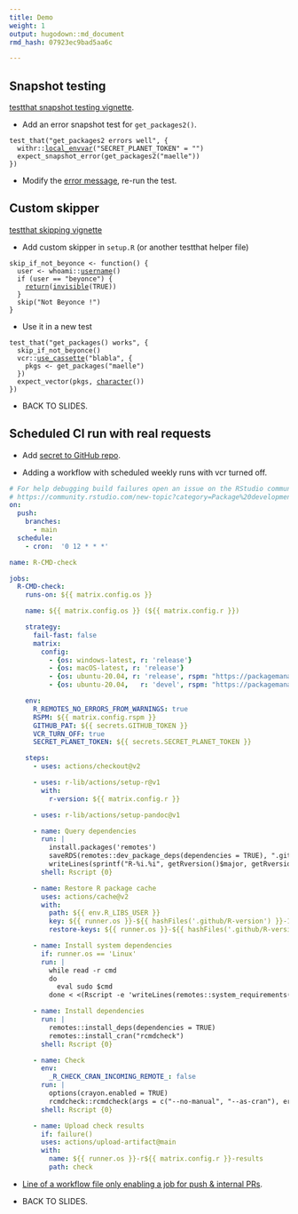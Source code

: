 ```yaml
---
title: Demo
weight: 1
output: hugodown::md_document
rmd_hash: 07923ec9bad5aa6c

---
```


## Snapshot testing

[testthat snapshot testing vignette](https://testthat.r-lib.org/articles/snapshotting.html).

-   Add an error snapshot test for `get_packages2()`.

<div class="highlight">

<pre class='chroma'><code class='language-r' data-lang='r'><span class='nf'>test_that</span><span class='o'>(</span><span class='s'>"get_packages2 errors well"</span>, <span class='o'>&#123;</span>
  <span class='nf'>withr</span><span class='nf'>::</span><span class='nf'><a href='https://withr.r-lib.org/reference/with_envvar.html'>local_envvar</a></span><span class='o'>(</span><span class='s'>"SECRET_PLANET_TOKEN"</span> <span class='o'>=</span> <span class='s'>""</span><span class='o'>)</span>
  <span class='nf'>expect_snapshot_error</span><span class='o'>(</span><span class='nf'>get_packages2</span><span class='o'>(</span><span class='s'>"maelle"</span><span class='o'>)</span><span class='o'>)</span>
<span class='o'>&#125;</span><span class='o'>)</span></code></pre>

</div>

-   Modify the [error message](https://style.tidyverse.org/error-messages.html), re-run the test.

## Custom skipper

[testthat skipping vignette](https://testthat.r-lib.org/articles/skipping.html)

-   Add custom skipper in `setup.R` (or another testthat helper file)

<div class="highlight">

<pre class='chroma'><code class='language-r' data-lang='r'><span class='nv'>skip_if_not_beyonce</span> <span class='o'>&lt;-</span> <span class='kr'>function</span><span class='o'>(</span><span class='o'>)</span> <span class='o'>&#123;</span>
  <span class='nv'>user</span> <span class='o'>&lt;-</span> <span class='nf'>whoami</span><span class='nf'>::</span><span class='nf'><a href='https://rdrr.io/pkg/whoami/man/username.html'>username</a></span><span class='o'>(</span><span class='o'>)</span>
  <span class='kr'>if</span> <span class='o'>(</span><span class='nv'>user</span> <span class='o'>==</span> <span class='s'>"beyonce"</span><span class='o'>)</span> <span class='o'>&#123;</span>
    <span class='kr'><a href='https://rdrr.io/r/base/function.html'>return</a></span><span class='o'>(</span><span class='nf'><a href='https://rdrr.io/r/base/invisible.html'>invisible</a></span><span class='o'>(</span><span class='kc'>TRUE</span><span class='o'>)</span><span class='o'>)</span>
  <span class='o'>&#125;</span>
  <span class='nf'>skip</span><span class='o'>(</span><span class='s'>"Not Beyonce !"</span><span class='o'>)</span>
<span class='o'>&#125;</span></code></pre>

</div>

-   Use it in a new test

<div class="highlight">

<pre class='chroma'><code class='language-r' data-lang='r'><span class='nf'>test_that</span><span class='o'>(</span><span class='s'>"get_packages() works"</span>, <span class='o'>&#123;</span>
  <span class='nf'>skip_if_not_beyonce</span><span class='o'>(</span><span class='o'>)</span>
  <span class='nf'>vcr</span><span class='nf'>::</span><span class='nf'><a href='https://docs.ropensci.org/vcr/reference/use_cassette.html'>use_cassette</a></span><span class='o'>(</span><span class='s'>"blabla"</span>, <span class='o'>&#123;</span>
    <span class='nv'>pkgs</span> <span class='o'>&lt;-</span> <span class='nf'>get_packages</span><span class='o'>(</span><span class='s'>"maelle"</span><span class='o'>)</span>
  <span class='o'>&#125;</span><span class='o'>)</span>
  <span class='nf'>expect_vector</span><span class='o'>(</span><span class='nv'>pkgs</span>, <span class='nf'><a href='https://rdrr.io/r/base/character.html'>character</a></span><span class='o'>(</span><span class='o'>)</span><span class='o'>)</span>
<span class='o'>&#125;</span><span class='o'>)</span></code></pre>

</div>

-   BACK TO SLIDES.

## Scheduled CI run with real requests

-   Add [secret to GitHub repo](https://docs.github.com/en/actions/reference/encrypted-secrets).

-   Adding a workflow with scheduled weekly runs with vcr turned off.

``` yaml
# For help debugging build failures open an issue on the RStudio community with the 'github-actions' tag.
# https://community.rstudio.com/new-topic?category=Package%20development&tags=github-actions
on:
  push:
    branches:
      - main
  schedule:
    - cron:  '0 12 * * *'

name: R-CMD-check

jobs:
  R-CMD-check:
    runs-on: ${{ matrix.config.os }}

    name: ${{ matrix.config.os }} (${{ matrix.config.r }})

    strategy:
      fail-fast: false
      matrix:
        config:
          - {os: windows-latest, r: 'release'}
          - {os: macOS-latest, r: 'release'}
          - {os: ubuntu-20.04, r: 'release', rspm: "https://packagemanager.rstudio.com/cran/__linux__/focal/latest"}
          - {os: ubuntu-20.04,   r: 'devel', rspm: "https://packagemanager.rstudio.com/cran/__linux__/focal/latest", http-user-agent: "R/4.1.0 (ubuntu-20.04) R (4.1.0 x86_64-pc-linux-gnu x86_64 linux-gnu) on GitHub Actions" }

    env:
      R_REMOTES_NO_ERRORS_FROM_WARNINGS: true
      RSPM: ${{ matrix.config.rspm }}
      GITHUB_PAT: ${{ secrets.GITHUB_TOKEN }}
      VCR_TURN_OFF: true
      SECRET_PLANET_TOKEN: ${{ secrets.SECRET_PLANET_TOKEN }}

    steps:
      - uses: actions/checkout@v2

      - uses: r-lib/actions/setup-r@v1
        with:
          r-version: ${{ matrix.config.r }}

      - uses: r-lib/actions/setup-pandoc@v1

      - name: Query dependencies
        run: |
          install.packages('remotes')
          saveRDS(remotes::dev_package_deps(dependencies = TRUE), ".github/depends.Rds", version = 2)
          writeLines(sprintf("R-%i.%i", getRversion()$major, getRversion()$minor), ".github/R-version")
        shell: Rscript {0}

      - name: Restore R package cache
        uses: actions/cache@v2
        with:
          path: ${{ env.R_LIBS_USER }}
          key: ${{ runner.os }}-${{ hashFiles('.github/R-version') }}-1-${{ hashFiles('.github/depends.Rds') }}
          restore-keys: ${{ runner.os }}-${{ hashFiles('.github/R-version') }}-1-

      - name: Install system dependencies
        if: runner.os == 'Linux'
        run: |
          while read -r cmd
          do
            eval sudo $cmd
          done < <(Rscript -e 'writeLines(remotes::system_requirements("ubuntu", "20.04"))')

      - name: Install dependencies
        run: |
          remotes::install_deps(dependencies = TRUE)
          remotes::install_cran("rcmdcheck")
        shell: Rscript {0}

      - name: Check
        env:
          _R_CHECK_CRAN_INCOMING_REMOTE_: false
        run: |
          options(crayon.enabled = TRUE)
          rcmdcheck::rcmdcheck(args = c("--no-manual", "--as-cran"), error_on = "warning", check_dir = "check")
        shell: Rscript {0}

      - name: Upload check results
        if: failure()
        uses: actions/upload-artifact@main
        with:
          name: ${{ runner.os }}-r${{ matrix.config.r }}-results
          path: check
```

-   [Line of a workflow file only enabling a job for push & internal PRs](https://github.com/r-lib/pkgdown/blob/900ef5471576f8f29508a7e7d94fae51390f2d96/.github/workflows/pkgdown.yaml#L15).

-   BACK TO SLIDES.

